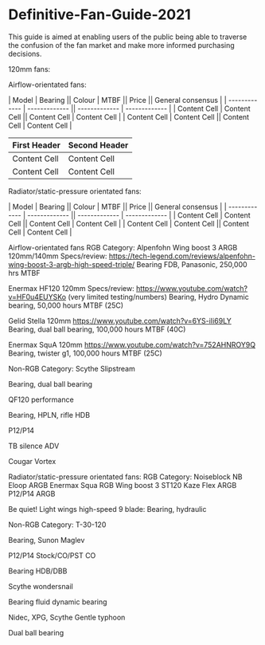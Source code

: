 # Definitive-Fan-Guide-2021
This guide is aimed at enabling users of the public being able to traverse the confusion of the fan market and make more informed purchasing decisions.

120mm fans:

Airflow-orientated fans:

| Model  | Bearing || Colour  | MTBF || Price || General consensus |
| ------------- | ------------- || ------------- | ------------- |
| Content Cell  | Content Cell  || Content Cell  | Content Cell  |
| Content Cell  | Content Cell  || Content Cell  | Content Cell  |



| First Header  | Second Header |
| ------------- | ------------- |
| Content Cell  | Content Cell  |
| Content Cell  | Content Cell  |






Radiator/static-pressure orientated fans:

| Model | Bearing || Colour  | MTBF || Price || General consensus |
| ------------- | ------------- || ------------- | ------------- |
| Content Cell  | Content Cell  || Content Cell  | Content Cell  |
| Content Cell  | Content Cell  || Content Cell  | Content Cell  |

Airflow-orientated fans
RGB Category: 
Alpenfohn Wing boost 3 ARGB 120mm/140mm
Specs/review:
https://tech-legend.com/reviews/alpenfohn-wing-boost-3-argb-high-speed-triple/
Bearing FDB, Panasonic, 250,000 hrs MTBF

Enermax HF120 120mm
Specs/review:
https://www.youtube.com/watch?v=HF0u4EUYSKo (very limited testing/numbers)
Bearing, Hydro Dynamic bearing, 50,000 hours MTBF (25C)

Gelid Stella 120mm
https://www.youtube.com/watch?v=6YS-iIi69LY
Bearing, dual ball bearing, 100,000 hours MTBF (40C)

Enermax SquA 120mm
https://www.youtube.com/watch?v=752AHNROY9Q
Bearing, twister g1, 100,000 hours MTBF (25C)


Non-RGB Category:
Scythe Slipstream

Bearing, dual ball bearing

QF120 performance

Bearing, HPLN, rifle HDB

P12/P14

TB silence ADV

Cougar Vortex



Radiator/static-pressure orientated fans:
RGB Category:
Noiseblock NB Eloop ARGB
Enermax Squa RGB
Wing boost 3 
ST120
Kaze Flex ARGB
P12/P14 ARGB

Be quiet! Light wings high-speed 9 blade:
Bearing, hydraulic

Non-RGB Category:
T-30-120


Bearing, Sunon Maglev




P12/P14 Stock/CO/PST CO

Bearing HDB/DBB

Scythe wondersnail

Bearing fluid dynamic bearing

Nidec, XPG, Scythe Gentle typhoon

Dual ball bearing







